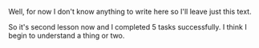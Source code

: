 Well, for now I don't know anything to write here so I'll leave just this text.

So it's second lesson now and I completed 5 tasks successfully. I think I begin to understand a thing or two.